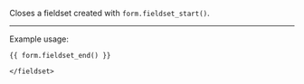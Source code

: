 Closes a fieldset created with `form.fieldset_start()`.

----

Example usage:

	{{ form.fieldset_end() }}

	</fieldset>
